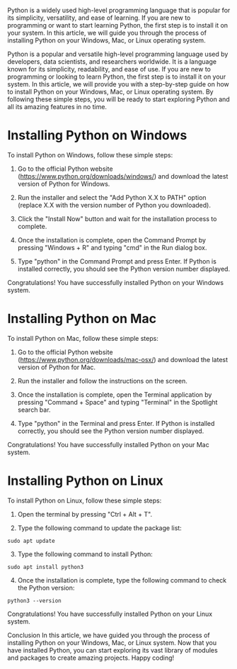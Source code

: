 Python is a widely used high-level programming language that is popular for its simplicity, versatility, and ease of learning. If you are new to programming or want to start learning Python, the first step is to install it on your system. In this article, we will guide you through the process of installing Python on your Windows, Mac, or Linux operating system.

Python is a popular and versatile high-level programming language used by developers, data scientists, and researchers worldwide. It is a language known for its simplicity, readability, and ease of use. If you are new to programming or looking to learn Python, the first step is to install it on your system. In this article, we will provide you with a step-by-step guide on how to install Python on your Windows, Mac, or Linux operating system. By following these simple steps, you will be ready to start exploring Python and all its amazing features in no time.

# Installing Python on Windows
To install Python on Windows, follow these simple steps:

1. Go to the official Python website (https://www.python.org/downloads/windows/) and download the latest version of Python for Windows.

2. Run the installer and select the "Add Python X.X to PATH" option (replace X.X with the version number of Python you downloaded).

3. Click the "Install Now" button and wait for the installation process to complete.

4. Once the installation is complete, open the Command Prompt by pressing "Windows + R" and typing "cmd" in the Run dialog box.

5. Type "python" in the Command Prompt and press Enter. If Python is installed correctly, you should see the Python version number displayed.

Congratulations! You have successfully installed Python on your Windows system.

# Installing Python on Mac

To install Python on Mac, follow these simple steps:

1. Go to the official Python website (https://www.python.org/downloads/mac-osx/) and download the latest version of Python for Mac.

2. Run the installer and follow the instructions on the screen.

3. Once the installation is complete, open the Terminal application by pressing "Command + Space" and typing "Terminal" in the Spotlight search bar.

4. Type "python" in the Terminal and press Enter. If Python is installed correctly, you should see the Python version number displayed.

Congratulations! You have successfully installed Python on your Mac system.

# Installing Python on Linux

To install Python on Linux, follow these simple steps:

1. Open the terminal by pressing "Ctrl + Alt + T".

2. Type the following command to update the package list:

```
sudo apt update
```

3. Type the following command to install Python:

```
sudo apt install python3
```

4. Once the installation is complete, type the following command to check the Python version:

```
python3 --version
```

Congratulations! You have successfully installed Python on your Linux system.

Conclusion
In this article, we have guided you through the process of installing Python on your Windows, Mac, or Linux system. Now that you have installed Python, you can start exploring its vast library of modules and packages to create amazing projects. Happy coding!
